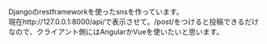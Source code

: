 Djangoのrestframeworkを使ったsnsを作っています。  
現在http://127.0.0.1:8000/api/で表示させて。/post/をつけると投稿できるだけなので、クライアント側にはAngularかVueを使いたいと思います。
